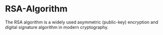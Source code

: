 # RSA-Algorithm
The RSA algorithm is a widely used asymmetric (public-key) encryption and digital signature algorithm in modern cryptography.
